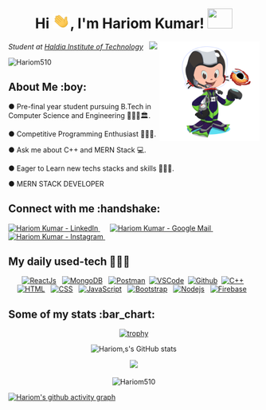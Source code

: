 <h1 align="center">Hi <img src="https://raw.githubusercontent.com/ABSphreak/ABSphreak/master/gifs/Hi.gif" width="35px" height="30">, I'm Hariom Kumar! <img src="https://media.giphy.com/media/mGcNjsfWAjY5AEZNw6/giphy.gif" width="50" height="40">  </h1>
<img align='right' src="APS-OCTOCAT.png" width="200" >
<p><em>Student at <a href="https://hithaldia.ac.in/">Haldia Institute of Technology</em></a>&nbsp;&nbsp; <img  src="https://media.giphy.com/media/fYSnHlufseco8Fh93Z/giphy.gif" width="26">
<p align="left"> <img src="https://komarev.com/ghpvc/?username=Hariom510&label=Profile%20views&color=0e75b6&style=flat" alt="Hariom510" /> </p>
 
<div align="left">
<h2>About Me :boy:</h2>

● Pre-final year student pursuing B.Tech in Computer Science and Engineering 👨🏻‍🎓🏛.

● Competitive Programming Enthusiast 👨🏽‍💻.

● Ask me about C++ and MERN Stack 💻.

● Eager to Learn new techs stacks and skills 🕵🏻‍♂️.
 
● MERN STACK DEVELOPER

</div>
 
<h2 align="left">Connect with me :handshake:</h2>
<p align="left">
<a href="https://www.linkedin.com/in/hariom510">
  <img  alt="Hariom Kumar - LinkedIn" width="50px" height="50px" src="https://upload.wikimedia.org/wikipedia/commons/thumb/e/e9/Linkedin_icon.svg/256px-Linkedin_icon.svg.png"/>
</a>&nbsp;&nbsp;&nbsp;&nbsp;
<a href="mailto:hariom.star.hk@gmail.com">
  <img  alt="Hariom Kumar - Google Mail" width="46px" height="46px" src="https://api.iconify.design/logos:google-gmail.svg"/>
</a>&nbsp;&nbsp;&nbsp;&nbsp;
<a href="https://www.instagram.com/hariom_510">
  <img  alt="Hariom Kumar - Instagram" width="46px" height="46px" src="https://www.vectorlogo.zone/logos/instagram/instagram-icon.svg"/>
</a>&nbsp;&nbsp;&nbsp;&nbsp;
</p>

<h2 >My daily used-tech 👨🏽‍💻</h2>
<p align="center">
<a margin="190px" href="https://reactjs.org/"><img  alt="ReactJs" width="46px" height="46px" src="https://api.iconify.design/logos:react.svg"/></a> &nbsp;
<a margin="18px" href="https://www.mongodb.com/"><img  alt="MongoDB" width="46px" height="46px" src="https://img.icons8.com/color/240/000000/mongodb.png"/></a> &nbsp;
<a  margin="120px" href="https://www.postman.com/"><img  alt="Postman" width="46px" height="46px" src="https://img.icons8.com/dusk/64/000000/postman-api.png"/></a>&nbsp;
<a href="https://code.visualstudio.com/"><img  alt="VSCode" width="46px" height="46px" src="https://www.vectorlogo.zone/logos/visualstudio_code/visualstudio_code-icon.svg"/></a>&nbsp;
<a href="https://github.com/"><img alt="Github" width="46px" height="46px" src="https://api.iconify.design/logos:github-octocat.svg"/></a>&nbsp;
<a href="https://isocpp.org/"><img  alt="C++" width="46px" height="46px" src="https://seeklogo.com/images/C/c-logo-43CE78FF9C-seeklogo.com.png"/><a>&nbsp;
<a href="https://www.w3schools.com/html/"><img  alt="HTML" width="46px" height="46px" src="https://seeklogo.com/images/H/html5-without-wordmark-color-logo-14D252D878-seeklogo.com.png"/></a> &nbsp;
<a href="https://www.w3schools.com/html/"><img  alt="CSS" width="46px" height="46px" src="https://seeklogo.com/images/C/css-3-logo-023C1A7171-seeklogo.com.png"/></a> &nbsp;
<a href="https://www.w3schools.com/js/"><img  alt="JavaScript" width="46px" height="46px" src="https://seeklogo.com/images/J/javascript-js-logo-2949701702-seeklogo.com.png"/></a> &nbsp;
<a href="https://www.w3schools.com/bootstrap/"><img  alt="Bootstrap" width="46px" height="46px" src="https://seeklogo.com/images/B/bootstrap-logo-3C30FB2A16-seeklogo.com.png"/></a> &nbsp;
<a href="https://www.w3schools.com/nodejs/"><img  alt="Nodejs" width="46px" height="46px" src="https://seeklogo.com/images/N/nodejs-logo-D26404F360-seeklogo.com.png"/></a> &nbsp;
<a href="https://firebase.google.com/"><img  alt="Firebase" width="46px" height="46px" src="https://seeklogo.com/images/F/firebase-logo-402F407EE0-seeklogo.com.png"/></a> &nbsp;


<br>

<h2> Some of my stats :bar_chart:  </h2>
<div align="center">

 
[![trophy](https://github-profile-trophy.vercel.app/?username=Hariom510&theme=juicyfresh&no-frame=true&row=1&&margin-w=10&no-bg=true)](https://github-profile-trophy.vercel.app/?username=Hariom510&theme=juicyfresh&no-frame=true&row=1&&margin-w=10&no-bg=true)
 
![Hariom,s's GitHub stats](https://github-readme-stats.vercel.app/api?username=Hariom510&show_icons=true&theme=radical)
 

<img src ="https://github-readme-streak-stats.herokuapp.com?user=Hariom510&theme=darcula&hide_border=false&theme=radical"> <br>

<p><img align="center" src="https://github-readme-stats.vercel.app/api/top-langs?username=Hariom510&show_icons=true&locale=en&theme=radical&layout=compact" alt="Hariom510" /></p>

 
</div>


[![Hariom's github activity graph](https://activity-graph.herokuapp.com/graph?username=Hariom510&theme=react-dark)](https://github.com/ashutosh00710/github-readme-activity-graph)










<!--
**Hariom510/Hariom510** is a ✨ _special_ ✨ repository because its `README.md` (this file) appears on your GitHub profile.

Here are some ideas to get you started:

- 🔭 I’m currently working on ...
- 🌱 I’m currently learning ...
- 👯 I’m looking to collaborate on ...
- 🤔 I’m looking for help with ...
- 💬 Ask me about ...
- 📫 How to reach me: ...
- 😄 Pronouns: ...
- ⚡ Fun fact: ...
-->

